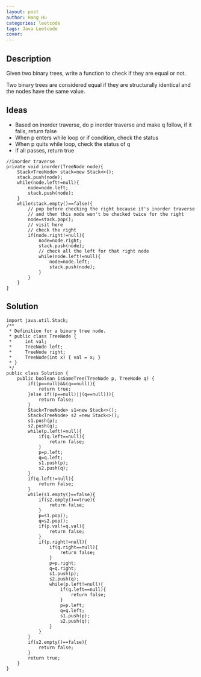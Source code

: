 ```yaml
---
layout: post
author: Hang Hu
categories: leetcode
tags: Java Leetcode 
cover: 
---
```


## Description

Given two binary trees, write a function to check if they are equal or not.

Two binary trees are considered equal if they are structurally identical and the nodes have the same value.

## Ideas

- Based on inorder traverse, do p inorder traverse and make q follow, if it fails, return false
- When p enters while loop or if condition, check the status
- When p quits while loop, check the status of q
- If all passes, return true

```
//inorder traverse
private void inorder(TreeNode node){
    Stack<TreeNode> stack=new Stack<>();
    stack.push(node);
    while(node.left!=null){
        node=node.left;
        stack.push(node);
    }
    while(stack.empty()==false){
        // pop before checking the right because it's inorder traverse
        // and then this node won't be checked twice for the right
        node=stack.pop();
        // visit here
        // check the right
        if(node.right!=null){
            node=node.right;
            stack.push(node);
            // check all the left for that right node
            while(node.left!=null){
                node=node.left;
                stack.push(node);
            }
        }
    }
}
```


## Solution


```
import java.util.Stack;
/**
 * Definition for a binary tree node.
 * public class TreeNode {
 *     int val;
 *     TreeNode left;
 *     TreeNode right;
 *     TreeNode(int x) { val = x; }
 * }
 */
public class Solution {
    public boolean isSameTree(TreeNode p, TreeNode q) {
        if((p==null)&&(q==null)){
            return true;
        }else if((p==null)||(q==null))){
            return false;
        }
        Stack<TreeNode> s1=new Stack<>();
        Stack<TreeNode> s2 =new Stack<>();
        s1.push(p);
        s2.push(q);
        while(p.left!=null){
            if(q.left==null){
                return false;
            }
            p=p.left;
            q=q.left;
            s1.push(p);
            s2.push(q);
        }
        if(q.left!=null){
            return false;
        }
        while(s1.empty()==false){
            if(s2.empty()==true){
                return false;
            }
            p=s1.pop();
            q=s2.pop();
            if(p.val!=q.val){
                return false;
            }
            if(p.right!=null){
                if(q.right==null){
                    return false;
                }
                p=p.right;
                q=q.right;
                s1.push(p);
                s2.push(q);
                while(p.left!=null){
                    if(q.left==null){
                        return false;
                    }
                    p=p.left;
                    q=q.left;
                    s1.push(p);
                    s2.push(q);
                }
            }
        }
        if(s2.empty()==false){
            return false;
        }
        return true;
    }
}
```
